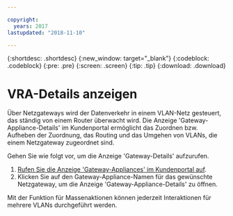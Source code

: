 ```yaml
---

copyright:
  years: 2017
lastupdated: "2018-11-10"

---
```


{:shortdesc: .shortdesc}
{:new_window: target="_blank"}
{:codeblock: .codeblock}
{:pre: .pre}
{:screen: .screen}
{:tip: .tip}
{:download: .download}

# VRA-Details anzeigen

Über Netzgateways wird der Datenverkehr in einem VLAN-Netz gesteuert, das ständig von einem Router überwacht wird. Die Anzeige 'Gateway-Appliance-Details' im Kundenportal ermöglicht das Zuordnen bzw. Aufheben der Zuordnung, das Routing und das Umgehen von VLANs, die einem Netzgateway zugeordnet sind.

Gehen Sie wie folgt vor, um die Anzeige 'Gateway-Details' aufzurufen.

1. [Rufen Sie die Anzeige 'Gateway-Appliances' im Kundenportal auf](access-gateway-appliances.html).
2. Klicken Sie auf den Gateway-Appliance-Namen für das gewünschte Netzgateway, um die Anzeige 'Gateway-Appliance-Details' zu öffnen.

Mit der Funktion für Massenaktionen können jederzeit Interaktionen für mehrere VLANs durchgeführt werden.
